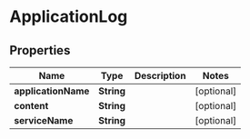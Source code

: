 
# ApplicationLog

## Properties
Name | Type | Description | Notes
------------ | ------------- | ------------- | -------------
**applicationName** | **String** |  |  [optional]
**content** | **String** |  |  [optional]
**serviceName** | **String** |  |  [optional]



